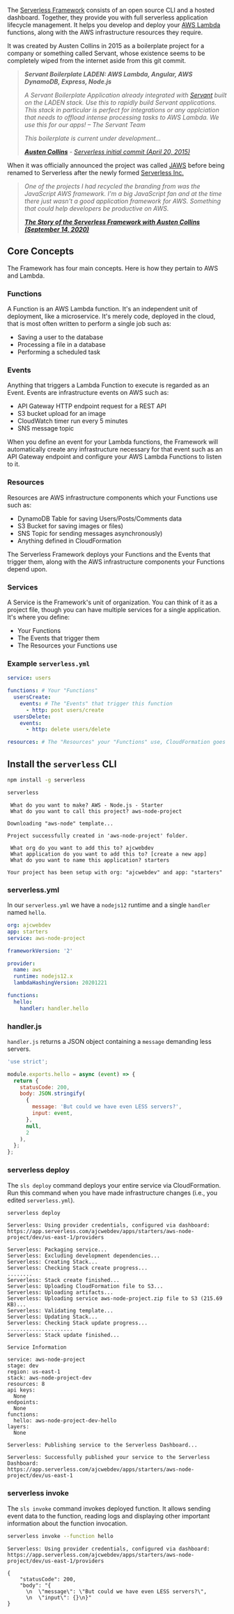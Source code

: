 The [Serverless Framework](https://www.serverless.com/framework/docs/) consists of an open source CLI and a hosted dashboard. Together, they provide you with full serverless application lifecycle management. It helps you develop and deploy your [AWS Lambda](https://www.serverless.com/framework/docs/providers/aws/guide/intro/) functions, along with the AWS infrastructure resources they require.

It was created by Austen Collins in 2015 as a boilerplate project for a company or something called Servant, whose existence seems to be completely wiped from the internet aside from this git commit.

>***Servant Boilerplate LADEN: AWS Lambda, Angular, AWS DynamoDB, Express, Node.js***
>
>*A Servant Boilerplate Application already integrated with [Servant](https://www.servant.co) built on the LADEN stack.  Use this to rapidly build Servant applications. This stack in particular is perfect for integrations or any applciation that needs to offload intense processing tasks to AWS Lambda.  We use this for our apps! –  The Servant Team*
>
>*This boilerplate is current under development...*
>
>***[Austen Collins](https://github.com/ac360)*** - *[Serverless initial commit (April 20, 2015)](https://github.com/serverless/serverless/commit/b297fcb835428108bd1b4e75cb519c0fabff39fa)*

When it was officially announced the project was called [JAWS](https://www.youtube.com/watch?v=D_U6luQ6I90) before being renamed to Serverless after the newly formed [Serverless Inc.](https://www.businesswire.com/news/home/20161012005381/en/Serverless-Inc.-Nets-3M-to-Radically-Simplify-Cloud-Infrastructure)

>*One of the projects I had recycled the branding from was the JavaScript AWS framework. I'm a big JavaScript fan and at the time there just wasn't a good application framework for AWS. Something that could help developers be productive on AWS.*
>
>***[The Story of the Serverless Framework with Austen Collins (September 14, 2020)](https://www.serverlesschats.com/66/)***

## Core Concepts

The Framework has four main concepts. Here is how they pertain to AWS and Lambda.

### Functions

A Function is an AWS Lambda function. It's an independent unit of deployment, like a microservice. It's merely code, deployed in the cloud, that is most often written to perform a single job such as:

* Saving a user to the database
* Processing a file in a database
* Performing a scheduled task

### Events

Anything that triggers a Lambda Function to execute is regarded as an Event. Events are infrastructure events on AWS such as:

* API Gateway HTTP endpoint request for a REST API
* S3 bucket upload for an image
* CloudWatch timer run every 5 minutes
* SNS message topic

When you define an event for your Lambda functions, the Framework will automatically create any infrastructure necessary for that event such as an API Gateway endpoint and configure your AWS Lambda Functions to listen to it.

### Resources

Resources are AWS infrastructure components which your Functions use such as:

* DynamoDB Table for saving Users/Posts/Comments data
* S3 Bucket for saving images or files)
* SNS Topic for sending messages asynchronously)
* Anything defined in CloudFormation

The Serverless Framework deploys your Functions and the Events that trigger them, along with the AWS infrastructure components your Functions depend upon.

### Services

A Service is the Framework's unit of organization. You can think of it as a project file, though you can have multiple services for a single application. It's where you define:
* Your Functions
* The Events that trigger them
* The Resources your Functions use

### Example `serverless.yml`

```yaml
service: users

functions: # Your "Functions"
  usersCreate:
    events: # The "Events" that trigger this function
      - http: post users/create
  usersDelete:
    events:
      - http: delete users/delete

resources: # The "Resources" your "Functions" use, CloudFormation goes here
```

## Install the `serverless` CLI

```bash
npm install -g serverless
```

```bash
serverless
```

```
 What do you want to make? AWS - Node.js - Starter
 What do you want to call this project? aws-node-project

Downloading "aws-node" template...

Project successfully created in 'aws-node-project' folder.
```

```
 What org do you want to add this to? ajcwebdev
 What application do you want to add this to? [create a new app]
 What do you want to name this application? starters

Your project has been setup with org: "ajcwebdev" and app: "starters"
```

### serverless.yml

In our `serverless.yml` we have a `nodejs12` runtime and a single `handler` named `hello`.

```yaml
org: ajcwebdev
app: starters
service: aws-node-project

frameworkVersion: '2'

provider:
  name: aws
  runtime: nodejs12.x
  lambdaHashingVersion: 20201221

functions:
  hello:
    handler: handler.hello
```

### handler.js

`handler.js` returns a JSON object containing a `message` demanding less servers.

```javascript
'use strict';

module.exports.hello = async (event) => {
  return {
    statusCode: 200,
    body: JSON.stringify(
      {
        message: 'But could we have even LESS servers?',
        input: event,
      },
      null,
      2
    ),
  };
};
```

### serverless deploy

The `sls deploy` command deploys your entire service via CloudFormation. Run this command when you have made infrastructure changes (i.e., you edited `serverless.yml`).

```bash
serverless deploy
```

```
Serverless: Using provider credentials, configured via dashboard:
https://app.serverless.com/ajcwebdev/apps/starters/aws-node-project/dev/us-east-1/providers

Serverless: Packaging service...
Serverless: Excluding development dependencies...
Serverless: Creating Stack...
Serverless: Checking Stack create progress...
........
Serverless: Stack create finished...
Serverless: Uploading CloudFormation file to S3...
Serverless: Uploading artifacts...
Serverless: Uploading service aws-node-project.zip file to S3 (215.69 KB)...
Serverless: Validating template...
Serverless: Updating Stack...
Serverless: Checking Stack update progress...
.....................
Serverless: Stack update finished...

Service Information

service: aws-node-project
stage: dev
region: us-east-1
stack: aws-node-project-dev
resources: 8
api keys:
  None
endpoints:
  None
functions:
  hello: aws-node-project-dev-hello
layers:
  None

Serverless: Publishing service to the Serverless Dashboard...

Serverless: Successfully published your service to the Serverless Dashboard:
https://app.serverless.com/ajcwebdev/apps/starters/aws-node-project/dev/us-east-1
```

### serverless invoke

The `sls invoke` command invokes deployed function. It allows sending event data to the function, reading logs and displaying other important information about the function invocation.

```bash
serverless invoke --function hello
```

```
Serverless: Using provider credentials, configured via dashboard:
https://app.serverless.com/ajcwebdev/apps/starters/aws-node-project/dev/us-east-1/providers

{
    "statusCode": 200,
    "body": "{
      \n  \"message\": \"But could we have even LESS servers?\",
      \n  \"input\": {}\n}"
}
```
